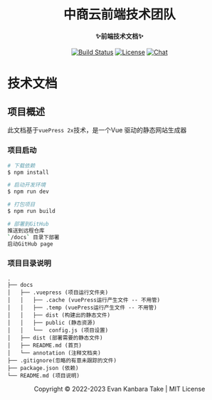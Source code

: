 

<h1 align="center">中商云前端技术团队</h1>

<h4 align="center">✨前端技术文档✨</h4>

<p align="center">
  <a href="https://circleci.com/gh/vuejs/vue/tree/dev"><img src="https://img.shields.io/circleci/project/github/vuejs/vue/dev.svg?sanitize=true" alt="Build Status"></a>
  <a href="https://www.npmjs.com/package/vue"><img src="https://img.shields.io/npm/l/vue.svg?sanitize=true" alt="License"></a>
  <a href="https://chat.vuejs.org/"><img src="https://img.shields.io/badge/chat-on%20discord-7289da.svg?sanitize=true" alt="Chat"></a>
</p>

# 技术文档

## 项目概述

此文档基于`vuePress 2x`技术，是一个Vue 驱动的静态网站生成器

### 项目启动

```bash
# 下载依赖
$ npm install

# 启动开发环境
$ npm run dev

# 打包项目
$ npm run build

# 部署到GitHub
推送到远程仓库
`/docs` 目录下部署
启动GitHub page 
```
### 项目目录说明
```hash
.
├── docs
│   ├── .vuepress (项目运行文件夹)
│   │   ├── .cache (vuePress运行产生文件 -- 不用管)
│   │   ├── .temp (vuePress运行产生文件 -- 不用管)
│   │   ├── dist (构建出的静态文件)
│   │   ├── public (静态资源)
│   │   └──  config.js (项目设置)
│   ├── dist (部署需要的静态文件)
│   ├── README.md (首页) 
│   └── annotation (注释文档夹) 
├── .gitignore(忽略的有意未跟踪的文件)
├── package.json (依赖)
└── README.md (项目说明) 
```

<p align="center">
Copyright © 2022-2023 Evan Kanbara Take | MIT License
</p>
